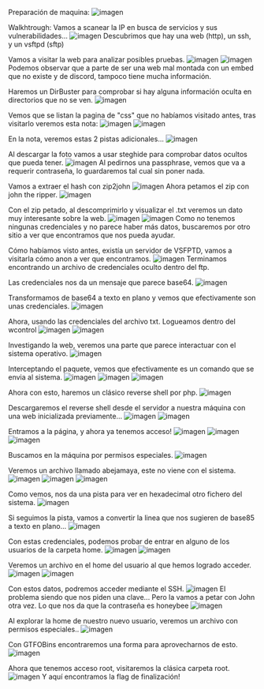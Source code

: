 Preparación de maquina:
![imagen](https://github.com/Dani-ITB24/Proyecto-Final/assets/160483285/4e98bdcb-e2b0-4420-b8f7-3cd696bdc158)

Walkhtrough:
Vamos a scanear la IP en busca de servicios y sus vulnerabilidades...
![imagen](https://github.com/Dani-ITB24/Proyecto-Final/assets/160483285/651f83b2-30dc-452f-971e-7de00b3a02fe)
Descubrimos que hay una web (http), un ssh, y un vsftpd (sftp)

Vamos a visitar la web para analizar posibles pruebas.
![imagen](https://github.com/Dani-ITB24/Proyecto-Final/assets/160483285/046bd205-2aa0-4703-b800-e6130f87a552)
![imagen](https://github.com/Dani-ITB24/Proyecto-Final/assets/160483285/15a0028b-f044-4be5-a156-f62b31491c13)
Podemos observar que a parte de ser una web mal montada con un embed que no existe y de discord, tampoco tiene mucha información.

Haremos un DirBuster para comprobar si hay alguna información oculta en directorios que no se ven.
![imagen](https://github.com/Dani-ITB24/Proyecto-Final/assets/160483285/dd699d8c-8135-4a01-953b-93e031122ab9)

Vemos que se listan la pagina de "css" que no habíamos visitado antes, tras visitarlo veremos esta nota:
![imagen](https://github.com/Dani-ITB24/Proyecto-Final/assets/160483285/61362ef0-0284-4556-8d86-892e6d92fc63)
![imagen](https://github.com/Dani-ITB24/Proyecto-Final/assets/160483285/1dee8fc2-ff7c-47fc-aa1c-8c8472b7a527)

En la nota, veremos estas 2 pistas adicionales...
![imagen](https://github.com/Dani-ITB24/Proyecto-Final/assets/160483285/adc4cc77-0402-4af9-b818-999d8c063e86)

Al descargar la foto vamos a usar steghide para comprobar datos ocultos que pueda tener.
![imagen](https://github.com/Dani-ITB24/Proyecto-Final/assets/160483285/4627a6b5-9846-4ac2-b8e0-67b24ed35091)
Al pedirnos una passphrase, vemos que va a requerir contraseña, lo guardaremos tal cual sin poner nada.

Vamos a extraer el hash con zip2john
![imagen](https://github.com/Dani-ITB24/Proyecto-Final/assets/160483285/d8fb028f-5be0-4035-b7a6-9f2086a74d02)
Ahora petamos el zip con john the ripper.
![imagen](https://github.com/Dani-ITB24/Proyecto-Final/assets/160483285/02d8ad80-5707-4a19-ac5e-9278faa4e3ed)

Con el zip petado, al descomprimirlo y visualizar el .txt veremos un dato muy interesante sobre la web.
![imagen](https://github.com/Dani-ITB24/Proyecto-Final/assets/160483285/a79b9565-67c3-4f07-9c6f-78f544be45b8)
![imagen](https://github.com/Dani-ITB24/Proyecto-Final/assets/160483285/44fcb57e-0b64-470a-8f20-18e334e69819)
Como no tenemos ningunas credenciales y no parece haber más datos, buscaremos por otro sitio a ver que encontramos que nos pueda ayudar.

Cómo habíamos visto antes, existía un servidor de VSFPTD, vamos a visitarla cómo anon a ver que encontramos.
![imagen](https://github.com/Dani-ITB24/Proyecto-Final/assets/160483285/9d1e1cb4-1385-4102-a909-57b726e1b086)
Terminamos encontrando un archivo de credenciales oculto dentro del ftp.

Las credenciales nos da un mensaje que parece base64.
![imagen](https://github.com/Dani-ITB24/Proyecto-Final/assets/160483285/b6bd4956-0a7a-4a70-a668-0e81ff602261)

Transformamos de base64 a texto en plano y vemos que efectivamente son unas credenciales.
![imagen](https://github.com/Dani-ITB24/Proyecto-Final/assets/160483285/e618425a-0e09-4131-b2b7-85afed67c695)

Ahora, usando las credenciales del archivo txt. Logueamos dentro del wcontrol
![imagen](https://github.com/Dani-ITB24/Proyecto-Final/assets/160483285/b5034e63-5d3c-4986-92af-3a34ab82d644)
![imagen](https://github.com/Dani-ITB24/Proyecto-Final/assets/160483285/4d375451-dae0-45cb-ba38-b1d71c769e16)

Investigando la web, veremos una parte que parece interactuar con el sistema operativo.
![imagen](https://github.com/Dani-ITB24/Proyecto-Final/assets/160483285/84086388-ddfd-48d5-82e6-6f0830d59b74)

Interceptando el paquete, vemos que efectivamente es un comando que se envia al sistema.
![imagen](https://github.com/Dani-ITB24/Proyecto-Final/assets/160483285/0881b171-3928-408e-b79d-1082e70b7cf2)
![imagen](https://github.com/Dani-ITB24/Proyecto-Final/assets/160483285/e376c5ea-55a1-438f-a96b-6f1a8b3b6d2f)
![imagen](https://github.com/Dani-ITB24/Proyecto-Final/assets/160483285/4ee0cc00-e4e0-4d30-b036-a06acbeb4a2a)


Ahora con esto, haremos un clásico reverse shell por php.
![imagen](https://github.com/Dani-ITB24/Proyecto-Final/assets/160483285/25bea4f5-0c2e-4c7a-9e67-d919f7f9ee0e)

Descargaremos el reverse shell desde el servidor a nuestra máquina con una web inicializada previamente...
![imagen](https://github.com/Dani-ITB24/Proyecto-Final/assets/160483285/f62f9ef2-cc8b-47a1-b2be-423aeee55bc6)
![imagen](https://github.com/Dani-ITB24/Proyecto-Final/assets/160483285/b9d04868-56fd-4417-9d4f-21578674ecf7)

Entramos a la página, y ahora ya tenemos acceso!
![imagen](https://github.com/Dani-ITB24/Proyecto-Final/assets/160483285/36505e14-cad6-44ef-85f7-a012045d38a1)
![imagen](https://github.com/Dani-ITB24/Proyecto-Final/assets/160483285/8a1c6c3d-4e5a-47a7-a638-d50983ec5ba0)
![imagen](https://github.com/Dani-ITB24/Proyecto-Final/assets/160483285/0ddded51-c4d0-4e39-bb65-96f7f2aaef83)

Buscamos en la máquina por permisos especiales.
![imagen](https://github.com/Dani-ITB24/Proyecto-Final/assets/160483285/66c687fa-4693-4347-8c55-2013bf1351e5)

Veremos un archivo llamado abejamaya, este no viene con el sistema.
![imagen](https://github.com/Dani-ITB24/Proyecto-Final/assets/160483285/06d102d4-774d-40af-8eb0-f8bf2834516b)
![imagen](https://github.com/Dani-ITB24/Proyecto-Final/assets/160483285/95b76be6-757d-4406-a830-f3ae60c97efd)
![imagen](https://github.com/Dani-ITB24/Proyecto-Final/assets/160483285/b6c162c1-0c22-46c9-8d82-c1f3f81ac14d)

Como vemos, nos da una pista para ver en hexadecimal otro fichero del sistema.
![imagen](https://github.com/Dani-ITB24/Proyecto-Final/assets/160483285/d7001ec7-d1de-4918-968d-ff51e03e1996)

Si seguimos la pista, vamos a convertir la linea que nos sugieren de base85 a texto en plano...
![imagen](https://github.com/Dani-ITB24/Proyecto-Final/assets/160483285/f06d6943-345b-4df6-809b-1f3597fc104f)

Con estas credenciales, podemos probar de entrar en alguno de los usuarios de la carpeta home.
![imagen](https://github.com/Dani-ITB24/Proyecto-Final/assets/160483285/59c9055e-293b-4951-bef6-70bde71f54a0)
![imagen](https://github.com/Dani-ITB24/Proyecto-Final/assets/160483285/584b87e3-c534-4586-a3fb-f062feb3d045)

Veremos un archivo en el home del usuario al que hemos logrado acceder.
![imagen](https://github.com/Dani-ITB24/Proyecto-Final/assets/160483285/a58edbb5-2991-4ce4-9658-7e79abd0683e)
![imagen](https://github.com/Dani-ITB24/Proyecto-Final/assets/160483285/a33129f1-89df-422a-99d5-8e764df196d8)

Con estos datos, podremos acceder mediante el SSH.
![imagen](https://github.com/Dani-ITB24/Proyecto-Final/assets/160483285/cf87bf5e-867f-46dd-b992-03bf23b83ba6)
El problema siendo que nos piden una clave... Pero la vamos a petar con John otra vez. Lo que nos da que la contraseña es honeybee
![imagen](https://github.com/Dani-ITB24/Proyecto-Final/assets/160483285/bad5fa35-98ad-4a75-90e8-e8bf5ce84a11)

Al explorar la home de nuestro nuevo usuario, veremos un archivo con permisos especiales..
![imagen](https://github.com/Dani-ITB24/Proyecto-Final/assets/160483285/4d08e772-6579-4ba5-abf8-5e859cdd19a7)

Con GTFOBins encontraremos una forma para aprovecharnos de esto.
![imagen](https://github.com/Dani-ITB24/Proyecto-Final/assets/160483285/13012f89-5084-4c2f-a8f0-db5ef79f168c)

Ahora que tenemos acceso root, visitaremos la clásica carpeta root.
![imagen](https://github.com/Dani-ITB24/Proyecto-Final/assets/160483285/8d244d15-c60a-42b8-b713-eec42106507e)
Y aquí encontramos la flag de finalización!

